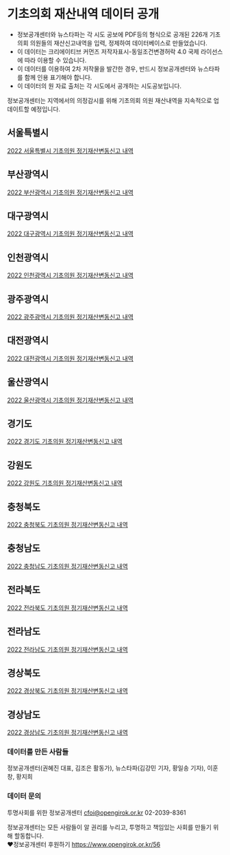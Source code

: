 # 기초의회 재산내역 데이터 공개 

* 정보공개센터와 뉴스타파는 각 시도 공보에 PDF등의 형식으로 공개된 226개 기초의회 의원들의 재산신고내역을 입력, 정제하여 데이터베이스로 만들었습니다.
* 이 데이터는 크리에이티브 커먼즈 저작자표시-동일조건변경허락 4.0 국제 라이선스에 따라 이용할 수 있습니다.
* 이 데이터를 이용하여 2차 저작물을 발간한 경우, 반드시 정보공개센터와 뉴스타파를 함께 인용 표기해야 합니다.
* 이 데이터의 원 자료 출처는 각 시도에서 공개하는 시도공보입니다.

정보공개센터는 지역에서의 의정감시를 위해 기초의회 의원 재산내역을 지속적으로 업데이트할 예정입니다.


## 서울특별시

[2022 서울특별시 기초의원 정기재산변동신고 내역](https://docs.google.com/spreadsheets/d/19BTC9h7P79vRf9_5V6Tq1W1Zfyx7sHooKTOSvX3MRJk/edit?usp=sharing)

## 부산광역시

[2022 부산광역시 기초의원 정기재산변동신고 내역](https://docs.google.com/spreadsheets/d/1oevvLgc-DxweCkpA65C4yN1tItHpxjpeDPCzsZs_Sm0/edit?usp=sharing)

## 대구광역시

[2022 대구광역시 기초의원 정기재산변동신고 내역](https://docs.google.com/spreadsheets/d/17SJD9uYuSq3nRNiUFe_slYsYe9_pDh9h8MBTjxTCW0E/edit?usp=sharing)

## 인천광역시

[2022 인천광역시 기초의원 정기재산변동신고 내역](https://docs.google.com/spreadsheets/d/17i_wAPZpAc_jIg-mwGG4Zxxv371jKA53KAu_Cr7chWo/edit?usp=sharing)

## 광주광역시

[2022 광주광역시 기초의원 정기재산변동신고 내역](https://docs.google.com/spreadsheets/d/1dXJ4MV6r-DOuP1_x4GA5KZE-SX5utNQwOA6qGTOuGPo/edit?usp=sharing)

## 대전광역시

[2022 대전광역시 기초의원 정기재산변동신고 내역](https://docs.google.com/spreadsheets/d/1VsBCDXHR-dvhdwyksyN6XBHhZQHec2gL4S_TA6tqq8w/edit?usp=sharing)

## 울산광역시

[2022 울산광역시 기초의원 정기재산변동신고 내역](https://docs.google.com/spreadsheets/d/1JonRPsGoxvTxf7DfTRdYi_7syyVUc4RaeTIWJZ-TZM8/edit?usp=sharing)

## 경기도

[2022 경기도 기초의원 정기재산변동신고 내역](https://docs.google.com/spreadsheets/d/1Z0pcOWV-FBM1je82uKFLwbp-WyFOiZHl8FZoxVXoznc/edit?usp=sharing)

## 강원도

[2022 강원도 기초의원 정기재산변동신고 내역](https://docs.google.com/spreadsheets/d/1vH0_FF0bvBHOYSv32sAlCWhCSyKM7fs60pbakdl5xB0/edit?usp=sharing)

## 충청북도

[2022 충청북도 기초의원 정기재산변동신고 내역](https://docs.google.com/spreadsheets/d/12jFWzhoFhnG5v1Wr2q2A4ggwJDfJm_wPRjIik1C3lYs/edit?usp=sharing)

## 충청남도

[2022 충청남도 기초의원 정기재산변동신고 내역](https://docs.google.com/spreadsheets/d/1NwqhLz-aIiTbHZqLDfN2rRLgunp5IRs9suBSxJlXy34/edit?usp=sharing)

## 전라북도

[2022 전라북도 기초의원 정기재산변동신고 내역](https://docs.google.com/spreadsheets/d/1jqqvwX5KB7rY_aCjlUfdVfKKlJxouRbKeNkyNNqrYZw/edit?usp=sharing)

## 전라남도

[2022 전라남도 기초의원 정기재산변동신고 내역](https://docs.google.com/spreadsheets/d/1bRgqqI3FUQAql37z0rR7HkZCel0ti8OM5NqlX8cVW-M/edit?usp=sharing)

## 경상북도

[2022 경상북도 기초의원 정기재산변동신고 내역](https://docs.google.com/spreadsheets/d/1CNuHiInfEfPfkVOEOWWrKuhzpzGyQgExK6DbuLx6vM4/edit?usp=sharing)

## 경상남도

[2022 경상남도 기초의원 정기재산변동신고 내역](https://docs.google.com/spreadsheets/d/1Q4NPMRW0tPrrQiGqo2FhvzWoSLZYfuWHPg7lE1Y2UIU/edit?usp=sharing)



### 데이터를 만든 사람들
정보공개센터(권혜진 대표, 김조은 활동가), 뉴스타파(김강민 기자, 황일송 기자), 이훈창, 황지희 


### 데이터 문의
투명사회를 위한 정보공개센터 cfoi@opengirok.or.kr 02-2039-8361  
  
정보공개센터는 모든 사람들이 알 권리를 누리고, 투명하고 책임있는 사회를 만들기 위해 할동합니다.  
♥️정보공개센터 후원하기 https://www.opengirok.or.kr/56
